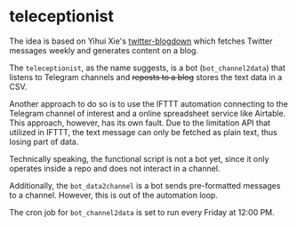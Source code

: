 # teleceptionist

The idea is based on Yihui Xie's [twitter-blogdown](https://github.com/yihui/twitter-blogdown) which fetches Twitter messages weekly and generates content on a blog.

The `teleceptionist`, as the name suggests, is a bot (`bot_channel2data`) that listens to Telegram channels and ~~reposts to a blog~~ stores the text data in a CSV.

Another approach to do so is to use the IFTTT automation connecting to the Telegram channel of interest and a online spreadsheet service like Airtable. This approach, however, has its own fault. Due to the limitation API that utilized in IFTTT, the text message can only be fetched as plain text, thus losing part of data.

Technically speaking, the functional script is not a bot yet, since it only operates inside a repo and does not interact in a channel.

Additionally, the `bot_data2channel` is a bot sends pre-formatted messages to a channel. However, this is out of the automation loop.

The cron job for `bot_channel2data` is set to run every Friday at 12:00 PM.
